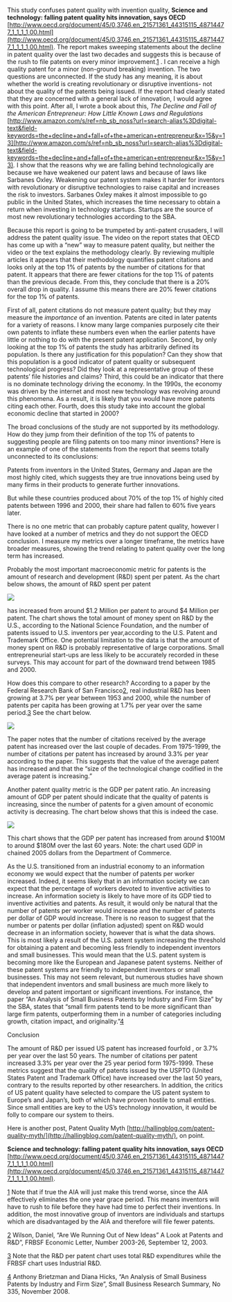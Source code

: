 

This study confuses patent quality with invention quality, **Science and technology: falling patent quality hits innovation, says OECD** [http://www.oecd.org/document/45/0,3746,en_21571361_44315115_48714477_1_1_1_1,00.html](http://www.oecd.org/document/45/0,3746,en_21571361_44315115_48714477_1_1_1_1,00.html). The report makes sweeping statements about the decline in patent quality over the last two decades and suggests this is because of the rush to file patents on every minor improvement.[1](#sdfootnote1sym) . I can receive a high quality patent for a minor (non-ground breaking) invention. The two questions are unconnected. If the study has any meaning, it is about whether the world is creating revolutionary or disruptive inventions- not about the quality of the patents being issued. If the report had clearly stated that they are concerned with a general lack of innovation, I would agree with this point. After all, I wrote a book about this, _The Decline and Fall of the American Entrepreneur: How Little Known Laws and Regulations_ [http://www.amazon.com/s/ref=nb_sb_noss?url=search-alias%3Ddigital-text&field-keywords=the+decline+and+fall+of+the+american+entrepreneur&x=15&y=13](http://www.amazon.com/s/ref=nb_sb_noss?url=search-alias%3Ddigital-text&field-keywords=the+decline+and+fall+of+the+american+entrepreneur&x=15&y=13)_._ I show that the reasons why we are falling behind technologically are because we have weakened our patent laws and because of laws like Sarbanes Oxley. Weakening our patent system makes it harder for inventors with revolutionary or disruptive technologies to raise capital and increases the risk to investors. Sarbanes Oxley makes it almost impossible to go public in the United States, which increases the time necessary to obtain a return when investing in technology startups. Startups are the source of most new revolutionary technologies according to the SBA.

  
  

Because this report is going to be trumpeted by anti-patent crusaders, I will address the patent quality issue. The video on the report states that OECD has come up with a “new” way to measure patent quality, but neither the video or the text explains the methodology clearly. By reviewing multiple articles it appears that their methodology quantifies patent citations and looks only at the top 1% of patents by the number of citations for that patent. It appears that there are fewer citations for the top 1% of patents than the previous decade. From this, they conclude that there is a 20% overall drop in quality. I assume this means there are 20% fewer citations for the top 1% of patents.

First of all, patent citations do not measure patent quality; but they may measure the _importance_ of an invention. Patents are cited in later patents for a variety of reasons. I know many large companies purposely cite their own patents to inflate these numbers even when the earlier patents have little or nothing to do with the present patent application. Second, by only looking at the top 1% of patents the study has arbitrarily defined its population. Is there any justification for this population? Can they show that this population is a good indicator of patent quality or subsequent technological progress? Did they look at a representative group of these patents’ file histories and claims? Third, this could be an indicator that there is no dominate technology driving the economy. In the 1990s, the economy was driven by the internet and most new technology was revolving around this phenomena. As a result, it is likely that you would have more patents citing each other. Fourth, does this study take into account the global economic decline that started in 2000?

The broad conclusions of the study are not supported by its methodology. How do they jump from their definition of the top 1% of patents to suggesting people are filing patents on too many minor inventions? Here is an example of one of the statements from the report that seems totally unconnected to its conclusions:

  
  

Patents from inventors in the United States, Germany and Japan are the most highly cited, which suggests they are true innovations being used by many firms in their products to generate further innovations.

But while these countries produced about 70% of the top 1% of highly cited patents between 1996 and 2000, their share had fallen to 60% five years later.

  
  

There is no one metric that can probably capture patent quality, however I have looked at a number of metrics and they do not support the OECD conclusion. I measure my metrics over a longer timeframe, the metrics have broader measures, showing the trend relating to patent quality over the long term has increased.

Probably the most important macroeconomic metric for patents is the amount of research and development (R&D) spent per patent. As the chart below shows, the amount of R&D spent per patent

![](file:///tmp/lu337572qt.tmp/lu337573i3_tmp_b8388e46449be7f.jpg)

has increased from around $1.2 Million per patent to around $4 Million per patent. The chart shows the total amount of money spent on R&D by the U.S., according to the National Science Foundation, and the number of patents issued to U.S. inventors per year,according to the U.S. Patent and Trademark Office. One potential limitation to the data is that the amount of money spent on R&D is probably representative of large corporations. Small entrepreneurial start-ups are less likely to be accurately recorded in these surveys. This may account for part of the downward trend between 1985 and 2000.

  
  

How does this compare to other research? According to a paper by the Federal Research Bank of San Francisco[2](#sdfootnote2sym), real industrial R&D has been growing at 3.7% per year between 1953 and 2000, while the number of patents per capita has been growing at 1.7% per year over the same period.[3](#sdfootnote3sym) See the chart below.

![](file:///tmp/lu337572qt.tmp/lu337573i3_tmp_dc624a54bf96be6c.png)

The paper notes that the number of citations received by the average patent has increased over the last couple of decades. From 1975-1999, the number of citations per patent has increased by around 3.3% per year according to the paper. This suggests that the value of the average patent has increased and that the “size of the technological change codified in the average patent is increasing.”

  
  

Another patent quality metric is the GDP per patent ratio. An increasing amount of GDP per patent should indicate that the quality of patents is increasing, since the number of patents for a given amount of economic activity is decreasing. The chart below shows that this is indeed the case.

![](file:///tmp/lu337572qt.tmp/lu337573i3_tmp_8f28b6620bd8e153.jpg)

This chart shows that the GDP per patent has increased from around $100M to around $180M over the last 60 years. Note: the chart used GDP in chained 2005 dollars from the Department of Commerce.

  
  

As the U.S. transitioned from an industrial economy to an information economy we would expect that the number of patents per worker increased. Indeed, it seems likely that in an information society we can expect that the percentage of workers devoted to inventive activities to increase. An information society is likely to have more of its GDP tied to inventive activities and patents. As result, it would only be natural that the number of patents per worker would increase and the number of patents per dollar of GDP would increase. There is no reason to suggest that the number or patents per dollar (inflation adjusted) spent on R&D would decrease in an information society, however that is what the data shows. This is most likely a result of the U.S. patent system increasing the threshold for obtaining a patent and becoming less friendly to independent inventors and small businesses. This would mean that the U.S. patent system is becoming more like the European and Japanese patent systems. Neither of these patent systems are friendly to independent inventors or small businesses. This may not seem relevant, but numerous studies have shown that independent inventors and small business are much more likely to develop and patent important or significant inventions. For instance, the paper “An Analysis of Small Business Patents by Industry and Firm Size” by the SBA, states that “small firm patents tend to be more significant than large firm patents, outperforming them in a number of categories including growth, citation impact, and originality.”[4](#sdfootnote4sym)

  
  

Conclusion

The amount of R&D per issued US patent has increased fourfold , or 3.7% per year over the last 50 years. The number of citations per patent increased 3.3% per year over the 25 year period form 1975-1999. These metrics suggest that the quality of patents issued by the USPTO (United States Patent and Trademark Office) have increased over the last 50 years, contrary to the results reported by other researchers. In addition, the critics of US patent quality have selected to compare the US patent system to Europe’s and Japan’s, both of which have proven hostile to small entities. Since small entities are key to the US’s technology innovation, it would be folly to compare our system to theirs.

Here is another post, Patent Quality Myth [http://hallingblog.com/patent-quality-myth/](http://hallingblog.com/patent-quality-myth/), on point.

  
  

**Science and technology: falling patent quality hits innovation, says OECD** [http://www.oecd.org/document/45/0,3746,en_21571361_44315115_48714477_1_1_1_1,00.html](http://www.oecd.org/document/45/0,3746,en_21571361_44315115_48714477_1_1_1_1,00.html).

[1](#sdfootnote1anc) Note that if true the AIA will just make this trend worse, since the AIA effectively eliminates the one year grace period. This means inventors will have to rush to file before they have had time to perfect their inventions. In addition, the most innovative group of inventors are individuals and startups which are disadvantaged by the AIA and therefore will file fewer patents.

  

[2](#sdfootnote2anc) Wilson, Daniel, “Are We Running Out of New Ideas” A Look at Patents and R&D”, FRBSF Economic Letter, Number 2003-26, September 12, 2003.

[3](#sdfootnote3anc) Note that the R&D per patent chart uses total R&D expenditures while the FRBSF chart uses Industrial R&D.

[4](#sdfootnote4anc) Anthony Brietzman and Diana Hicks, “An Analysis of Small Business Patents by Industry and Firm Size”, Small Business Research Summary, No 335, November 2008.